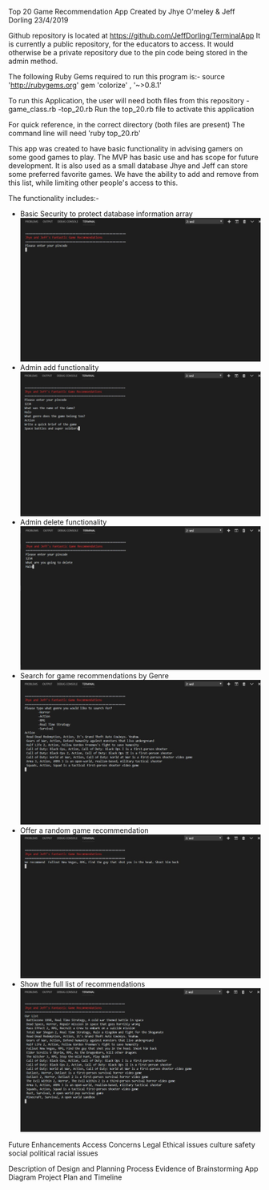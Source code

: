 Top 20 Game Recommendation App
Created by Jhye O'meley & Jeff Dorling
23/4/2019

Github repository is located at https://github.com/JeffDorling/TerminalApp
It is currently a public repository, for the educators to access. It would otherwise be a private repository due to the pin code being stored in the admin method.

The following Ruby Gems required to run this program is:-
source 'http://rubygems.org'
gem 'colorize' , '~>0.8.1'

To run this Application, the user will need both files from this repository
-game_class.rb
-top_20.rb
Run the top_20.rb file to activate this application

For quick reference, in the correct directory (both files are present)
The command line will need 'ruby top_20.rb'

This app was created to have basic functionality in advising gamers on some good games to play. The MVP has basic use and has scope for future development. It is also used as a small database Jhye and Jeff can store some preferred favorite games. We have the ability to add and remove from this list, while limiting other people's access to this.

The functionality includes:-
- Basic Security to protect database information array
![alt text](docs\pin_check.jpg)
- Admin add functionality
![alt text](docs\game_add.jpg)
- Admin delete functionality
![alt text](docs\game_delete.jpg)
- Search for game recommendations by Genre
![alt text](docs\game_search_genre.jpg)
- Offer a random game recommendation
![alt text](docs\random_recommend.jpg)
- Show the full list of recommendations
![alt text](docs\full_list.jpg)

Future Enhancements
Access Concerns
Legal Ethical issues culture safety
social political racial issues


Description of Design and Planning Process
Evidence of Brainstorming
App Diagram
Project Plan and Timeline
 


